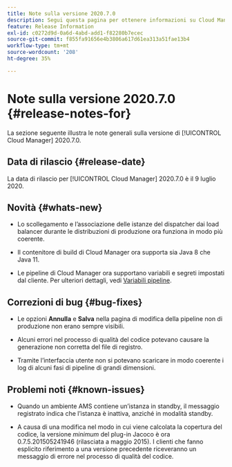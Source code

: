 ```yaml
---
title: Note sulla versione 2020.7.0
description: Segui questa pagina per ottenere informazioni su Cloud Manager 2020.7.0.
feature: Release Information
exl-id: c0272d9d-0a6d-4abd-add1-f82280b7ecec
source-git-commit: f855fa91656e4b3806a617d61ea313a51fae13b4
workflow-type: tm+mt
source-wordcount: '208'
ht-degree: 35%

---
```


# Note sulla versione 2020.7.0 {#release-notes-for}

La sezione seguente illustra le note generali sulla versione di [!UICONTROL Cloud Manager] 2020.7.0.

## Data di rilascio {#release-date}

La data di rilascio per [!UICONTROL Cloud Manager] 2020.7.0 è il 9 luglio 2020.

## Novità {#whats-new}

* Lo scollegamento e l’associazione delle istanze del dispatcher dai load balancer durante le distribuzioni di produzione ora funziona in modo più coerente.

* Il contenitore di build di Cloud Manager ora supporta sia Java 8 che Java 11.

* Le pipeline di Cloud Manager ora supportano variabili e segreti impostati dal cliente. Per ulteriori dettagli, vedi [Variabili pipeline](/help/getting-started/build-environment.md#pipeline-variables).

## Correzioni di bug {#bug-fixes}

* Le opzioni **Annulla** e **Salva** nella pagina di modifica della pipeline non di produzione non erano sempre visibili.

* Alcuni errori nel processo di qualità del codice potevano causare la generazione non corretta del file di registro.

* Tramite l’interfaccia utente non si potevano scaricare in modo coerente i log di alcuni fasi di pipeline di grandi dimensioni.

## Problemi noti {#known-issues}

* Quando un ambiente AMS contiene un’istanza in standby, il messaggio registrato indica che l’istanza è inattiva, anziché in modalità standby.

* A causa di una modifica nel modo in cui viene calcolata la copertura del codice, la versione _minimum_ del plug-in Jacoco è ora 0.7.5.201505241946 (rilasciata a maggio 2015). I clienti che fanno esplicito riferimento a una versione precedente riceveranno un messaggio di errore nel processo di qualità del codice.
